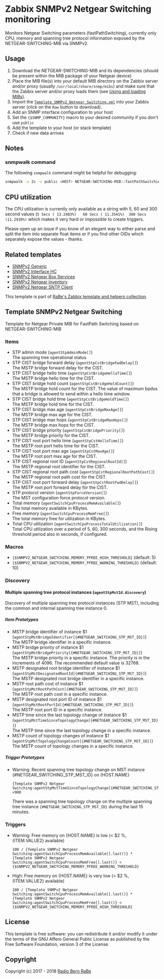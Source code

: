 # Zabbix SNMPv2 Netgear Switching monitoring
Monitors Netgear Switching parameters (fastPathSwitching), currently only CPU,
memory and spanning tree protocol information exposed by the
NETGEAR-SWITCHING-MIB via SNMPv2.

## Usage
1. Download the NETGEAR-SWITCHING-MIB and its dependencies (should be present
   within the MIB package of your Netgear device) 
2. Place the MIB file(s) into your default MIB directory on the Zabbix server
   and/or proxy (usually `/usr/local/share/snmp/mibs`) and make sure that the
   Zabbix server and/or proxy loads them (see [Using and loading
   MIBs](http://www.net-snmp.org/wiki/index.php/TUT:Using_and_loading_MIBS)).
3. Import the
   [`Template_SNMPv2_Netgear_Switching.xml`](Template_SNMPv2_Netgear_Switching.xml)
   into your Zabbix server (click on the `Raw` button to download).
4. Add an SNMP interface configuration to your host
5. Set the `{$SNMP_COMMUNITY}` macro to your desired community if you don't use
   `public`
6. Add the template to your host (or stack template)
7. Check if new data arrives

## Notes
### snmpwalk command
The following `snmpwalk` command might be helpful for debugging:
```bash
snmpwalk -v 2c -c public <HOST> NETGEAR-SWITCHING-MIB::fastPathSwitching
```

## CPU utilization
The CPU utilization is currently only available as a string with 5, 60 and 300
second values (`5 Secs ( 13.2483%)   60 Secs ( 11.3541%)  300 Secs (11.2930%)`
which makes it very hard or impossible to create triggers.

Please open up an issue if you know of an elegant way to either parse and split
the item into separate float items or if you find other OIDs which separately
expose the values - thanks.

## Related templates
* [SNMPv2 Generic](../SNMPv2_Generic)
* [SNMPv2 Interface HC](../SNMPv2_Interface_HC)
* [SNMPv2 Netgear Box Services](../SNMPv2_Netgear_Box_Services)
* [SNMPv2 Netgear Inventory](../SNMPv2_Netgear_Inventory)
* [SNMPv2 Netgear SNTP Client](../SNMPv2_Netgear_SNTP_CLIENT)

This template is part of [RaBe's Zabbix template and helpers
collection](https://github.com/radiorabe/rabe-zabbix).
## Template SNMPv2 Netgear Switching
Template for Netgear Private MIB for FastPath Switching based on NETGEAR-SWITCHING-MIB
### Items
* STP admin mode (`agentStpAdminMode[]`)  
  The spanning tree operational status
* STP CIST bridge forward delay (`agentStpCstBridgeFwdDelay[]`)  
  The MSTP bridge forward delay for the CIST.
* STP CIST bridge hello time (`agentStpCstBridgeHelloTime[]`)  
  The MSTP bridge hello time for the CIST.
* STP CIST bridge hold count (`agentStpCstBridgeHoldCount[]`)  
  The MSTP bridge hold count for the CIST. The value of maximum bpdus that a bridge is allowed to send within a hello time window.
* STP CIST bridge hold time (`agentStpCstBridgeHoldTime[]`)  
  The MSTP bridge hold time for the CIST.
* STP CIST bridge max age (`agentStpCstBridgeMaxAge[]`)  
  The MSTP bridge max age for the CIST.
* STP CIST bridge max hops (`agentStpCstBridgeMaxHops[]`)  
  The MSTP bridge max hops for the CIST.
* STP CIST bridge priority (`agentStpCstBridgePriority[]`)  
  The MSTP bridge priority for the CIST.
* STP CIST root port hello time (`agentStpCstHelloTime[]`)  
  The MSTP root port hello time for the CIST.
* STP CIST root port max age (`agentStpCstMaxAge[]`)  
  The MSTP root port max age for the CIST.
* STP CIST regional root ID (`agentStpCstRegionalRootId[]`)  
  The MSTP regional root identifier for the CIST.
* STP CIST regional root path cost (`agentStpCstRegionalRootPathCost[]`)  
  The MSTP regional root path cost for the CIST.
* STP CIST root port forward delay (`agentStpCstRootFwdDelay[]`)  
  The MSTP root port forward delay for the CIST.
* STP protocol version (`agentStpForceVersion[]`)  
  The MST configuration force protocol version.
* Total memory (`agentSwitchCpuProcessMemAvailable[]`)  
  The total memory available in KBytes.
* Free memory (`agentSwitchCpuProcessMemFree[]`)  
  The total memory free for utilization in KBytes.
* Total CPU utilization (`agentSwitchCpuProcessTotalUtilization[]`)  
  Total CPU utilization over a period of 5, 60, 300 seconds, and the Rising threshold period also in seconds, if configured.
### Macros
* `{$SNMPV2_NETGEAR_SWITCHING_MEMORY_PFREE_HIGH_THRESHOLD}` (default: 5)
* `{$SNMPV2_NETGEAR_SWITCHING_MEMORY_PFREE_WARNING_THRESHOLD}` (default: 10)
### Discovery
#### Multiple spanning tree protocol instances (`agentStpMstId.discovery`)
Discovery of multiple spanning tree protocol instances (STP MST), including the common and internal spanning tree instance 0.
##### Item Prototypes
* MSTP bridge identifier of instance $1 (`agentStpMstBridgeIdentifier[{#NETGEAR_SWITCHING_STP_MST_ID}]`)  
  The MSTP bridge identifier in a specific instance.
* MSTP bridge priority of instance $1 (`agentStpMstBridgePriority[{#NETGEAR_SWITCHING_STP_MST_ID}]`)  
  The MSTP bridge priority in a specific instance. The priority is in the increments of 4096. The recommended default value is 32768.
* MSTP designated root bridge identifier of instance $1 (`agentStpMstDesignatedRootId[{#NETGEAR_SWITCHING_STP_MST_ID}]`)  
  The MSTP designated root bridge identifier in a specific instance.
* MSTP root path cost of instance $1 (`agentStpMstRootPathCost[{#NETGEAR_SWITCHING_STP_MST_ID}]`)  
  The MSTP root path cost in a specific instance.
* MSTP designated root port ID of instance $1 (`agentStpMstRootPortId[{#NETGEAR_SWITCHING_STP_MST_ID}]`)  
  The MSTP root port ID in a specific instance.
* MSTP time since the last topology change of instance $1 (`agentStpMstTimeSinceTopologyChange[{#NETGEAR_SWITCHING_STP_MST_ID}]`)  
  The MSTP time since the last topology change in a specific instance.
* MSTP count of topology changes of instance $1 (`agentStpMstTopologyChangeCount[{#NETGEAR_SWITCHING_STP_MST_ID}]`)  
  The MSTP count of topology changes in a specific instance.
##### Trigger Prototypes
* Warning: Recent spanning tree topology change on MST instance {#NETGEAR_SWITCHING_STP_MST_ID} on {HOST.NAME}
  ```
  {Template SNMPv2 Netgear Switching:agentStpMstTimeSinceTopologyChange[{#NETGEAR_SWITCHING_STP_MST_ID}].last()}<900
  ```
  There was a spanning tree topology change on the multiple spanning tree instance `{#NETGEAR_SWITCHING_STP_MST_ID}` during the last 15 minutes.
### Triggers
* Warning: Free memory on {HOST.NAME} is low (< $2 %, {ITEM.VALUE2} available)
  ```
  100 / {Template SNMPv2 Netgear Switching:agentSwitchCpuProcessMemAvailable[].last()} *
  {Template SNMPv2 Netgear Switching:agentSwitchCpuProcessMemFree[].last()} < {$SNMPV2_NETGEAR_SWITCHING_MEMORY_PFREE_WARNING_THRESHOLD}
  ```
* High: Free memory on {HOST.NAME} is very low (< $2 %, {ITEM.VALUE2} available)
  ```
  100 / {Template SNMPv2 Netgear Switching:agentSwitchCpuProcessMemAvailable[].last()} *
  {Template SNMPv2 Netgear Switching:agentSwitchCpuProcessMemFree[].last()} < {$SNMPV2_NETGEAR_SWITCHING_MEMORY_PFREE_HIGH_THRESHOLD}
  ```

## License
This template is free software: you can redistribute it and/or modify it under
the terms of the GNU Affero General Public License as published by the Free
Software Foundation, version 3 of the License.

## Copyright
Copyright (c) 2017 - 2018 [Radio Bern RaBe](http://www.rabe.ch)
